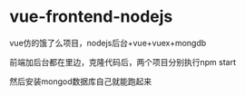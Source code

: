 # vue-frontend-nodejs
vue仿的饿了么项目，nodejs后台+vue+vuex+mongdb

前端加后台都在里边，克隆代码后，两个项目分别执行npm start

然后安装mongod数据库自己就能跑起来
